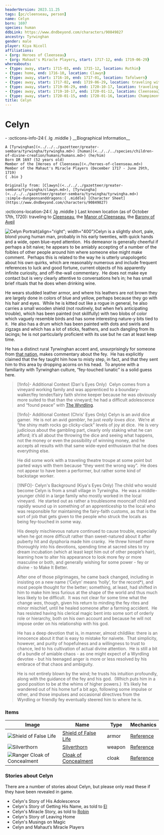 ```yaml
---
headerVersion: 2023.11.25
tags: [pc/cleenseau, person]
name: Celyn
born: 1697
species: human
ddbLink: https://www.dndbeyond.com/characters/90849827
ancestry: Tyrwinghan
gender: male
player: Kiya Nicoll
affiliations:
- {org: Heroes of Cleenseau}
- {org: Mahaut's Miracle Players, start: 1717-12, end: 1719-06-29}
whereabouts:
- {type: away, start: 1715-03, end: 1715-12, location: Ruthin}
- {type: home, end: 1716-10, location: Clawyn}
- {type: away, start: 1716-10, end: 1717-01, location: Tafolwern}
- {type: away, start: 1717-02, end: 1719-06-29, location: traveling with Mahaut's Miracle Players}
- {type: away, start: 1719-06-29, end: 1720-10-17, location: traveling to Cleenseau}
- {type: away, start: 1719-10-17, end: 1720-01-12, location: Cleenseau}
- {type: away, start: 1720-01-15, end: 1720-01-16, location: Champimont}
title: Celyn
---
```

# Celyn
<div class="grid cards ext-narrow-margin ext-one-column" markdown>
- :octicons-info-24:{ .lg .middle } __Biographical Information__

    A [Tyrwinghan](<../../../gazetteer/greater-sembara/tyrwingha/tyrwingha.md>) [human](<../../../species/children-of-divine-creation/humans/humans.md>) (he/him)  
    Born DR 1697 (52 years old)  
    Member of the [Heroes of Cleenseau](<./heroes-of-cleenseau.md>)  
    Member of the Mahaut's Miracle Players (December 1717 - June 29th, 1719)  
    { .bio }

    Originally from: [Clawyn](<../../../gazetteer/greater-sembara/tyrwingha/clawyn.md>), [Tyrwingha](<../../../gazetteer/greater-sembara/tyrwingha/tyrwingha.md>)
    :simple-dungeonsanddragons:{ .middle} [Character Sheet](https://www.dndbeyond.com/characters/90849827) 
</div>

:octicons-location-24:{ .lg .middle } Last known location (as of October 17th, 1720): traveling to [Cleenseau](<../../../gazetteer/greater-sembara/sembara/barony-of-aveil/cleenseau-region/cleenseau/cleenseau.md>), the [Manor of Cleenseau](<../../../gazetteer/greater-sembara/sembara/barony-of-aveil/cleenseau-region/manor-of-cleenseau.md>), the [Barony of Aveil](<../../../gazetteer/greater-sembara/sembara/barony-of-aveil/barony-of-aveil.md>)


![Celyn Portrait](../../../assets/celyn-portrait.png){align="right"; width="400"}Celyn is a slightly short, pale, blond young human man, probably in his early twenties, with quick hands and a wide, open blue-eyed attention.  His demeanor is generally cheerful if perhaps a bit naive; he appears to be amiably accepting of a number of the foibles of other people around him where someone else might make comment.  Perhaps this is related to the way he is utterly unapologetic about his own quirks, which are reasonably numerous and include frequent references to luck and good fortune, current objects of his apparently infinite curiosity, and off-the-wall commentary.  He does not make eye contact but is very clearly attentive to conversations he’s in; he has small brief rituals that he does when drinking wine.  
  
He wears studded leather armor, and where his leathers are not brown they are largely done in colors of blue and yellow, perhaps because they go with his hair and eyes.  While he is kitted out like a rogue in general, he also carries a small wooden shield (not routinely, but when he’s anticipating trouble), which has been painted (not skillfully) with two blobs of color which vaguely resemble birds and has some interesting nature-y bits tied to it.  He also has a drum which has been painted with dots and swirls and zigzags and which has a lot of sticks, feathers, and such dangling from its lacings; he is not particularly proficient with its use but he can at least keep time.  

He has a distinct rural Tyrwinghan accent and, unsurprisingly for someone from [that nation](<../../../gazetteer/greater-sembara/tyrwingha/tyrwingha.md>), makes commentary about the fey.  He has explicitly claimed that the fey taught him how to misty step, in fact, and that they sent him to this area by dropping acorns on his head.  To anyone with a familiarity with Tyrwinghan culture, “fey-touched lunatic” is a solid guess here.

>[!Info]- Additional Context (Dan's Eyes Only)
> Celyn comes from a vineyard working family and was apprenticed to a boundary-walker/fey tender/fairy faith shrine keeper because he was obviously more suited to that than the vineyard; he had a difficult adolescence and “found peace” with [The Wyrdling](<../../../cosmology/gods/incorporeal-gods/mos-numena-pantheon/the-wyrdling.md>).

>[!Info]- Additional Context (Chris' Eyes Only)
>Celyn is an avid dice gamer.  He is not an avid _gambler_, he just _really loves dice_.  We’re at “the shiny math rocks go clicky-clack” levels of joy at dice.  He is very judicious about the gambling part, clearly only staking what he can afford; it’s all about the throwing the dice and seeing what happens, not the money or even the possibility of winning money, and he accepts all results with that same wide-eyed enthusiasm that he does everything else.  
> 
> He did some work with a traveling theatre troupe at some point but parted ways with them because “they went the wrong way”.  He does not appear to have been a performer, but rather some kind of backstage worker.

> [!INFO]- Celyn's Background (Kiya\'s Eyes Only)
> The child who would become Celyn is from a small village in Tyrwingha.  He was a middle-younger child in a large family who mostly worked in the local vineyard.  He started out as rather a troublesome mooncalf child and rapidly wound up in something of an apprenticeship to the local who was responsible for maintaining the fairy-faith customs, as that is the sort of job that gets given to the people who struck the locals as being fey-touched in some way.  
>
>His deeply mischievous nature continued to cause trouble, especially when he got more difficult rather than sweet-natured about it after puberty hit and dysphoria made him cranky.  He threw himself more thoroughly into his devotions, spending time at sacred sites to try dream incubation (which at least kept him out of other people’s hair), learning how to alter his appearance to look more fey or more masculine or both, and generally wishing for some power - fey or divine - to Make It Better.  
>
>After one of those pilgrimages, he came back changed, including in insisting on a new name (‘Celyn’ means ‘holly’, for the record*), and most people thought for the better; something, at least, had shifted in him to make him less furious at the shape of the world and thus much less likely to be difficult.  It was not clear for some time what the change *was*, though, given his return to minding the fey rites and minor mischief, until he healed someone after a farming accident.  He has resisted having his clerical magic bent into some sort of orderly role or hierarchy, both on his own account and because he will not impose order on his relationship with his god.  
>  
>  He has a deep devotion that is, in manner, almost childlike: there is an innocence about it that is easy to mistake for naivete.  That simplicity, however, and purity of hopefulness and a willingness to trust to chance, led to his cultivation of actual divine attention.  He is still a bit of a bundle of amiable chaos - as one might expect of a Wyrdling devotee - but his teenaged anger is more or less resolved by his embrace of that chaos and ambiguity.  
>  
>  He is not entirely blown by the wind; he trusts his intuition profoundly, along with the guidance of the fey and his god.  (Which puts him in a good position to be at the whims of higher powers.)  It’s likely he wandered out of his home turf a bit ago, following some impulse or other, and those impulses and occasional directives from the Wyrdling or friendly fey eventually steered him to where he is.

### Items
| Image                                            | Name                                                                                    | Type   | Mechanics                                                                        |
| ------------------------------------------------ | --------------------------------------------------------------------------------------- | ------ | -------------------------------------------------------------------------------- |
| ![Shield of False Life](../../../assets/shield-of-false-life.png)        | [Shield of False Life](<../../../Campaigns/Cleenseau Campaign/Treasure/Shield of False Life.md>) | armor  | [Reference](https://www.dndbeyond.com/magic-items/7487214-shield-of-life-giving) |
| ![Silverthorn](../../../assets/silverthorn.png)                 | [Silverthorn](<../../../Campaigns/Cleenseau Campaign/Treasure/Silverthorn.md>)                   | weapon | [Reference](https://www.dndbeyond.com/magic-items/7793313-rapier-of-surprise)    |
| ![Ranger Cloak of Concealment](../../../assets/ranger-cloak-of-concealment.png) | [Cloak of Concealment](<../../../Campaigns/Cleenseau Campaign/Treasure/Cloak of Concealment.md>) | cloak  | [Reference](https://www.dndbeyond.com/magic-items/4606-cloak-of-elvenkind)       |


### Stories about Celyn
There are a number of stories about Celyn, but please only read these if they have been revealed in game.

* Celyn's Story of His Adolescence
* Celyn's Story of Getting His Name, as told to [El](<../../sembarans/el.md>)
* Celyn's Miracle Story, as told to [Robin](<./robin-of-abenfyrd.md>)
* Celyn's Story of Leaving Home
* Celyn's Musings on Magic
* Celyn and Mahaut’s Miracle Players